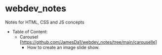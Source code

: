 # webdev_notes

Notes for HTML, CSS and JS concepts
- Table of Content:
  - Carousel [https://github.com/JamesDa1/webdev_notes/tree/main/carouselle] 
    - How to create an image slide show.
